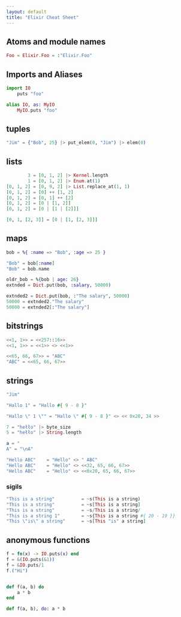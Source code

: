 ```yaml
---
layout: default
title: "Elixir Cheat Sheet"
---
```


## Atoms and module names

```elixir
Foo = Elixir.Foo = :"Elixir.Foo"
```

## Imports and Aliases

```elixir
import IO
	puts "foo"

alias IO, as: MyIO
	MyIO.puts "foo"
```

## tuples

```elixir
"Jim" = {"Bob", 25} |> put_elem(0, "Jim") |> elem(0)
```

## lists

```elixir
        3 = [0, 1, 2] |> Kernel.length
        1 = [0, 1, 2] |> Enum.at(1)
[0, 1, 2] = [0, 9, 2] |> List.replace_at(1, 1)
[0, 1, 2] = [0] ++ [1, 2]
[0, 1, 2] = [0, 1] ++ [2]
[0, 1, 2] = [0 | [1, 2]]
[0, 1, 2] = [0 | [1 | [2]]]

[0, 1, [2, 3]] = [0 | [1, [2, 3]]]
```

## maps

```elixir
bob = %{ :name => "Bob", :age => 25 }

"Bob" = bob[:name]
"Bob" = bob.name

oldr_bob = %{bob | age: 26}
extnded = Dict.put(bob, :salary, 50000)

extnded2 = Dict.put(bob, :"The salary", 50000)
50000 = extnded2."The salary"
50000 = extnded2[:"The salary"]
```

## bitstrings

```elixir
<<1, 1>> = <<257::16>>
<<1, 1>> = <<1>> <> <<1>>

<<65, 66, 67>> = "ABC"
"ABC" = <<65, 66, 67>>
```

## strings

```elixir
"Jim"

"Hallo 1" = "Hallo #{ 9 - 8 }"

"Hallo \" 1 \"" = "Hallo \" #{ 9 - 8 }" <> << 0x20, 34 >>

7 = "hełło" |> byte_size
5 = "hełło" |> String.length

a = "
A" = "\nA"

"Hello ABC"    = "Hello" <> " ABC"
"Hello ABC"    = "Hello" <> <<32, 65, 66, 67>>
"Hello ABC"    = "Hello" <> <<0x20, 65, 66, 67>>
```

### sigils

```elixir
"This is a string"          = ~s(This is a string)
"This is a string"          = ~s[This is a string]
"This is a string"          = ~s/This is a string/
"This is a string 1"        = ~s{This is a string #{ 20 - 19 }}
"This \"is\" a string"      = ~s[This "is" a string]
```

## anonymous functions

```elixir
f = fn(x) -> IO.puts(x) end
f = &(IO.puts(&1))
f = &IO.puts/1
f.("Hi")


def f(a, b) do
	a * b
end

def f(a, b), do: a * b
```
